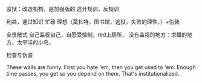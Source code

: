 监狱：改造机构，是加强版的
逃开规训，反规训

利益，通过知识
忙碌
理想（莫扎特，图书馆，逃狱，失败的理性，）+伪装

全景敞式 自己监视自己，自愿受控制，red上厕所，
没有监视的地方：求婚的地方，太平洋的小岛，

检查与伪装

These walls are funny. First you hate 'em, then you get used to 'em. Enough time passes, you get so you depend on them. That's institutionalized.